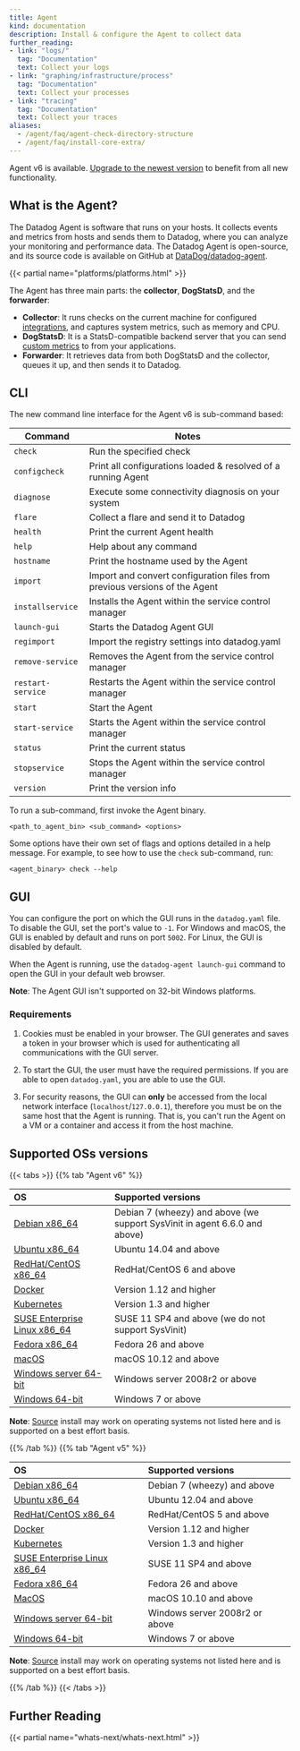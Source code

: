 ```yaml
---
title: Agent
kind: documentation
description: Install & configure the Agent to collect data
further_reading:
- link: "logs/"
  tag: "Documentation"
  text: Collect your logs
- link: "graphing/infrastructure/process"
  tag: "Documentation"
  text: Collect your processes
- link: "tracing"
  tag: "Documentation"
  text: Collect your traces
aliases:
  - /agent/faq/agent-check-directory-structure
  - /agent/faq/install-core-extra/
---
```


<div class="alert alert-info">
Agent v6 is available. <a href="/agent/faq/upgrade-to-agent-v6">Upgrade to the newest version</a> to benefit from all new functionality.
</div>

## What is the Agent?

The Datadog Agent is software that runs on your hosts. It collects events and metrics from hosts and sends them to Datadog, where you can analyze your monitoring and performance data. The Datadog Agent is open-source, and its source code is available on GitHub at [DataDog/datadog-agent][1].

{{< partial name="platforms/platforms.html" >}}

The Agent has three main parts: the **collector**, **DogStatsD**, and the **forwarder**:

* **Collector**: It runs checks on the current machine for configured [integrations][2], and captures system metrics, such as memory and CPU.
* **DogStatsD**: It is a StatsD-compatible backend server that you can send [custom metrics][3] to from your applications.
* **Forwarder**: It retrieves data from both DogStatsD and the collector, queues it up, and then sends it to Datadog.

## CLI

The new command line interface for the Agent v6 is sub-command based:

| Command           | Notes                                                                      |
| ---------------   | -------------------------------------------------------------------------- |
| `check`           | Run the specified check                                                    |
| `configcheck`     | Print all configurations loaded & resolved of a running Agent              |
| `diagnose`        | Execute some connectivity diagnosis on your system                         |
| `flare`           | Collect a flare and send it to Datadog                                     |
| `health`          | Print the current Agent health                                             |
| `help`            | Help about any command                                                     |
| `hostname`        | Print the hostname used by the Agent                                       |
| `import`          | Import and convert configuration files from previous versions of the Agent |
| `installservice`  | Installs the Agent within the service control manager                      |
| `launch-gui`      | Starts the Datadog Agent GUI                                               |
| `regimport`       | Import the registry settings into datadog.yaml                             |
| `remove-service`  | Removes the Agent from the service control manager                         |
| `restart-service` | Restarts the Agent within the service control manager                      |
| `start`           | Start the Agent                                                            |
| `start-service`   | Starts the Agent within the service control manager                        |
| `status`          | Print the current status                                                   |
| `stopservice`     | Stops the Agent within the service control manager                         |
| `version`         | Print the version info                                                     |


To run a sub-command, first invoke the Agent binary.
```
<path_to_agent_bin> <sub_command> <options>
```

Some options have their own set of flags and options detailed in a help message. For example, to see how to use the `check` sub-command, run:
```
<agent_binary> check --help
```

## GUI

You can configure the port on which the GUI runs in the `datadog.yaml` file. To disable the GUI, set the port's value to `-1`.
For Windows and macOS, the GUI is enabled by default and runs on port `5002`. For Linux, the GUI is disabled by default.

When the Agent is running, use the `datadog-agent launch-gui` command to open the GUI in your default web browser.

**Note**: The Agent GUI isn't supported on 32-bit Windows platforms.

### Requirements

1. Cookies must be enabled in your browser. The GUI generates and saves a token in your browser which is used for authenticating all communications with the GUI server.

2. To start the GUI, the user must have the required permissions. If you are able to open `datadog.yaml`, you are able to use the GUI.

3. For security reasons, the GUI can **only** be accessed from the local network interface (```localhost```/```127.0.0.1```), therefore you must be on the same host that the Agent is running. That is, you can't run the Agent on a VM or a container and access it from the host machine.

## Supported OSs versions

{{< tabs >}}
{{% tab "Agent v6" %}}

| OS                                 | Supported versions                                                  |
| :----                              | :----                                                               |
| [Debian x86_64][1]                 | Debian 7 (wheezy) and above (we support SysVinit in agent 6.6.0 and above) |
| [Ubuntu x86_64][2]                 | Ubuntu 14.04 and above                                              |
| [RedHat/CentOS x86_64][3]          | RedHat/CentOS 6 and above                                           |
| [Docker][4]                       | Version 1.12 and higher                                             |
| [Kubernetes][5]                   | Version 1.3 and higher                                              |
| [SUSE Enterprise Linux x86_64][6] | SUSE 11 SP4 and above (we do not support SysVinit)                  |
| [Fedora x86_64][7]                | Fedora 26 and above                                                 |
| [macOS][8]                        | macOS 10.12 and above                                               |
| [Windows server 64-bit][9]        | Windows server 2008r2 or above                                      |
| [Windows 64-bit][9]               | Windows 7 or above                                                  |

**Note**: [Source][10] install may work on operating systems not listed here and is supported on a best effort basis.


[1]: /agent/basic_agent_usage/deb
[2]: /agent/basic_agent_usage/ubuntu
[3]: /agent/basic_agent_usage/redhat
[4]: /agent/basic_agent_usage/docker
[5]: /agent/basic_agent_usage/kubernetes
[6]: /agent/basic_agent_usage/suse
[7]: /agent/basic_agent_usage/fedora
[8]: /agent/basic_agent_usage/osx
[9]: /agent/basic_agent_usage/windows
[10]: /agent/basic_agent_usage/source
{{% /tab %}}
{{% tab "Agent v5" %}}

| OS                                 | Supported versions             |
| :----                              | :----                          |
| [Debian x86_64][1]                 | Debian 7 (wheezy) and above    |
| [Ubuntu x86_64][2]                 | Ubuntu 12.04 and above         |
| [RedHat/CentOS x86_64][3]          | RedHat/CentOS 5 and above      |
| [Docker][4]                       | Version 1.12 and higher        |
| [Kubernetes][5]                   | Version 1.3 and higher         |
| [SUSE Enterprise Linux x86_64][6] | SUSE 11 SP4 and above          |
| [Fedora x86_64][7]                | Fedora 26 and above            |
| [MacOS][8]                        | macOS 10.10 and above          |
| [Windows server 64-bit][9]        | Windows server 2008r2 or above |
| [Windows 64-bit][9]               | Windows 7 or above             |

**Note**: [Source][10] install may work on operating systems not listed here and is supported on a best effort basis.


[1]: /agent/basic_agent_usage/deb
[2]: /agent/basic_agent_usage/ubuntu
[3]: /agent/basic_agent_usage/redhat
[4]: /agent/basic_agent_usage/docker
[5]: /agent/basic_agent_usage/kubernetes
[6]: /agent/basic_agent_usage/suse
[7]: /agent/basic_agent_usage/fedora
[8]: /agent/basic_agent_usage/osx
[9]: /agent/basic_agent_usage/windows
[10]: /agent/basic_agent_usage/source
{{% /tab %}}
{{< /tabs >}}

## Further Reading

{{< partial name="whats-next/whats-next.html" >}}

[1]: https://github.com/DataDog/datadog-agent
[2]: /integrations
[3]: /developers/metrics/custom_metrics
